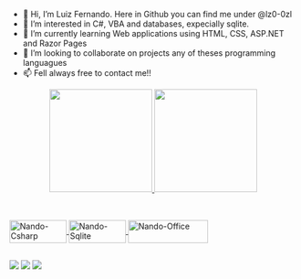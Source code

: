 <!---
lz0-0zl/lz0-0zl is a ✨ special ✨ repository because its `README.md` (this file) appears on your GitHub profile.
You can click the Preview link to take a look at your changes.
--->
- 👋 Hi, I’m Luiz Fernando. Here in Github you can find me under @lz0-0zl
- 👀 I’m interested in C#, VBA and databases, expecially sqlite.
- 🌱 I’m currently learning Web applications using HTML, CSS, ASP.NET and Razor Pages
- 💞️ I’m looking to collaborate on projects any of theses programming languagues
- 📫 Fell always free to contact me!!

<div align="center">
  <a href="https://github.com/lz0-0zl">
  <img height="180em" src="https://github-readme-stats.vercel.app/api?username=lz0-0zl&show_icons=true&theme=dracula&include_all_commits=true&count_private=true"/>
  <img height="180em" src="https://github-readme-stats.vercel.app/api/top-langs/?username=lz0-0zl&theme=blue-green"/>
</div>
<div style="display: inline_block"><br>

  ##    
  
  <img align="center" alt="Nando-Csharp" height="40" width="100" src="https://img.shields.io/badge/C%23-239120?style=for-the-badge&logo=c-sharp&logoColor=white">
  <img align="center" alt="Nando-Sqlite" height="40" width="100" src="https://img.shields.io/badge/SQLite-07405E?style=for-the-badge&logo=sqlite&logoColor=white">
  <img align="center" alt="Nando-Office" height="40" width="140" src="https://img.shields.io/badge/Microsoft_Office-D83B01?style=for-the-badge&logo=microsoft-office&logoColor=white">
      
  ##
 
<div> 
  <a href="https://instagram.com/luizfernandofriedel" target="_blank"><img src="https://img.shields.io/badge/-Instagram-%23E4405F?style=for-the-badge&logo=instagram&logoColor=white" target="_blank"></a>
  <a href="https://www.linkedin.com/in/luiz-fernando-friedel-1a434641/" target="_blank"><img src="https://img.shields.io/badge/-LinkedIn-%230077B5?style=for-the-badge&logo=linkedin&logoColor=white" target="_blank"></a> 
  <a href = "mailto:lf.nando@yahoo.de"><img src="https://img.shields.io/badge/Ask%20me-anything-1abc9c.svg" target="_blank"></a>
</div>
